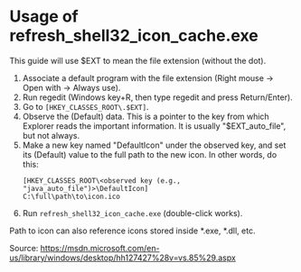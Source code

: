# Usage of refresh_shell32_icon_cache.exe

This guide will use $EXT to mean the file extension (without the dot).

1. Associate a default program with the file extension (Right mouse -> Open with -> Always use).
2. Run regedit (Windows key+R, then type regedit and press Return/Enter).
3. Go to `[HKEY_CLASSES_ROOT\.$EXT]`.
4. Observe the (Default) data.  This is a pointer to the key from which Explorer reads the important information.  It is usually "$EXT_auto_file", but not always.
5. Make a new key named "DefaultIcon" under the observed key, and set its (Default) value to the full path to the new icon.  In other words, do this:
    ```
    [HKEY_CLASSES_ROOT\<observed key (e.g., "java_auto_file")>\DefaultIcon]
    C:\full\path\to\icon.ico
    ```
6. Run `refresh_shell32_icon_cache.exe` (double-click works).

Path to icon can also reference icons stored inside *.exe, *.dll, etc.

Source: https://msdn.microsoft.com/en-us/library/windows/desktop/hh127427%28v=vs.85%29.aspx
